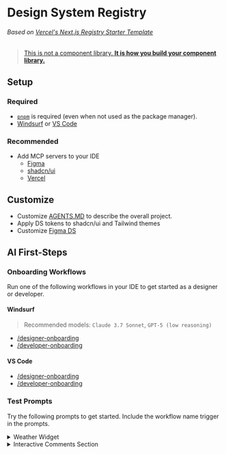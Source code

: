 # Design System Registry

###### Based on [Vercel's Next.js Registry Starter Template](https://github.com/vercel/registry-starter)

> [This is not a component library. **It is how you build your component library.**](https://ui.shadcn.com/docs#:~:text=This%20is%20not%20a%20component%20library.%20It%20is%20how%20you%20build%20your%20component%20library.)

## Setup

### Required

- [`pnpm`](https://pnpm.io/installation) is required (even when not used as the package manager).
- [Windsurf](https://windsurf.com/) or [VS Code](https://code.visualstudio.com/)

### Recommended

- Add MCP servers to your IDE
  - [Figma](https://help.figma.com/hc/en-us/articles/32132100833559-Guide-to-the-Dev-Mode-MCP-Server)
  - [shadcn/ui](https://ui.shadcn.com/docs/mcp)
  - [Vercel](https://vercel.com/docs/mcp/vercel-mcp#vs-code-with-copilot)

## Customize

- Customize [AGENTS.MD](https://agents.md/) to describe the overall project.
- Apply DS tokens to shadcn/ui and Tailwind themes
- Customize [Figma DS](https://ui.shadcn.com/docs/figma)

## AI First-Steps

### Onboarding Workflows

Run one of the following workflows in your IDE to get started as a designer or developer.

#### Windsurf

> Recommended models: `Claude 3.7 Sonnet`, `GPT-5 (low reasoning)`

- [/designer-onboarding](.windsurf/workflows/designer-onboarding.md)
- [/developer-onboarding](.windsurf/workflows/developer-onboarding.md)

#### VS Code

- [/designer-onboarding](.github/prompts/designer-onboarding.prompt.md)
- [/developer-onboarding](.github/prompts/developer-onboarding.prompt.md)

### Test Prompts

Try the following prompts to get started. Include the workflow name trigger in the prompts.

<details>
<summary>Weather Widget</summary>

_**PAR**: 5 user prompts_\
Examples: [Claude 3.7 Sonnet](https://github.com/vmljg/ds-registry/blob/demo/weather-widget-claude/.windsurf/trajectories/weather-widget/claude-3.7-sonnet.md) ❌ ([Failed](https://ds-registry-n1m6z4rxk-vmljg-f16eb6a3.vercel.app/registry/weather-widget)) | [GPT-5 (low reasoning)](https://github.com/vmljg/ds-registry/blob/demo/weather-widget-gpt-5-low-reasoning/.windsurf/trajectories/weather-widget/gpt-5-low-reasoning.md) ✅ ([Passed](https://ds-registry-orrr55cgq-vmljg-f16eb6a3.vercel.app/registry/weather-widget))

#### Gherkin Feature

> ### Feature: Weather Widget Display
>
> - **As a user,**
>   - I want to see the current weather conditions for a specified location,
>   - So that I can quickly get weather information.
>
> #### Scenario: Displaying weather for a default location
>
> - **Given** I am on the homepage
> - **And** the weather widget is displayed
> - **Then** I should see the current temperature
> - **And** I should see the current weather condition (e.g., "Sunny", "Cloudy")
> - **And** I should see the location (e.g., "London, UK")
> - **And** I should see an icon representing the weather condition
>
> #### Scenario: Displaying weather for a user-specified location
>
> - **Given** I am on the homepage
> - **And** the weather widget is displayed
> - **When** I enter "New York" into the location input field
> - **And** I click the "Search" button
> - **Then** I should see the current temperature for "New York"
> - **And** I should see the current weather condition for "New York"
> - **And** I should see "New York, US" as the location
> - **And** I should see an icon representing the weather condition for "New York"
>
> #### Scenario: Handling invalid location input
>
> - **Given** I am on the homepage
> - **And** the weather widget is displayed
> - **When** I enter "asdfghjkl" into the location input field
> - **And** I click the "Search" button
> - **Then** I should see an error message indicating "Location not found"
> - **And** the weather information should remain unchanged or display a default state
>
> #### Scenario: Displaying loading state
>
> - **Given** I am on the homepage
> - **And** the weather widget is displayed
> - **When** I enter "Paris" into the location input field
> - **And** I click the "Search" button
> - **Then** I should see a "Loading..." indicator
> - **And** after a short delay, I should see the weather information for "Paris"
>
> #### Scenario: Displaying weather for a location with no specific country
>
> - **Given** I am on the homepage
> - **And** the weather widget is displayed
> - **When** I enter "Tokyo" into the location input field
> - **And** I click the "Search" button
> - **Then** I should see the current temperature for "Tokyo"
> - **And** I should see the current weather condition for "Tokyo"
> - **And** I should see "Tokyo, JP" as the location
> - **And** I should see an icon representing the weather condition for "Tokyo"
>
> #### Scenario: Displaying temperature in different units
>
> - **Given** I am on the homepage
> - **And** the weather widget is displayed
> - **And** the current temperature is displayed in Celsius
> - **When** I click the "Toggle Units" button
> - **Then** I should see the current temperature displayed in Fahrenheit
> - **When** I click the "Toggle Units" button again
> - **Then** I should see the current temperature displayed in Celsius
>
> #### Scenario: Refreshing weather data
>
> - **Given** I am on the homepage
> - **And** the weather widget is displayed
> - **And** the weather data was last updated at [timestamp]
> - **When** I click the "Refresh" button
> - **Then** the weather data should be updated to the current conditions
> - **And** the "last updated" timestamp should reflect the new update time
>
> [/ask-clarifying-questions](.windsurf/workflows/ask-clarifying-questions.md) [/create-component](.windsurf/workflows/create-component.md)

### Optional:

When a Figma design is available:

> [/reference-figma](.windsurf/workflows/reference-figma.md): `https://www.figma.com/design/...?node-id=...`

</details>

<details>
<summary>Interactive Comments Section</summary>

_**PAR**: 10 user prompts_

> ### Feature: Interactive Comments Section
>
> - **As a user,**
>   - I want to interact with a comments section
>   - So that I can create, read, update, delete, and vote on comments and replies
>
> #### Background:
>
> - **Given** the application loads comments and replies from "data.json" on first load
>
> #### Scenario: Create a new comment
>
> - **Given** I am on the comments section page
> - **When** I enter text into the comment input field
> - **And** I click the "Post" button
> - **Then** my new comment should appear in the comments list
>
> #### Scenario: Read existing comments
>
> - **Given** I am on the comments section page
> - **Then** I should see all existing comments and replies from "data.json"
>
> #### Scenario: Update an existing comment
>
> - **Given** I am viewing my own comment
> - **When** I click the "Edit" button
> - **And** I change the comment text
> - **And** I click the "Update" button
> - **Then** the comment should display the updated text
>
> #### Scenario: Delete a comment
>
> - **Given** I am viewing my own comment
> - **When** I click the "Delete" button
> - **And** I confirm the deletion
> - **Then** the comment should be removed from the comments list
>
> #### Scenario: Reply to a comment
>
> - **Given** I am viewing a comment
> - **When** I click the "Reply" button
> - **And** I enter my reply text
> - **And** I click the "Post Reply" button
> - **Then** my reply should appear nested under the comment
>
> #### Scenario: Upvote a comment
>
> - **Given** I am viewing a comment
> - **When** I click the "Upvote" button
> - **Then** the comment's score should increase by 1
>
> #### Scenario: Downvote a comment
>
> - **Given** I am viewing a comment
> - **When** I click the "Downvote" button
> - **Then** the comment's score should decrease by 1
>
> #### Scenario: Responsive layout
>
> - **Given** I am viewing the app on different screen sizes
> - **Then** the layout should adjust to display optimally for that device
>
> #### Scenario: Hover states
>
> - **Given** I hover over any interactive element
> - **Then** I should see the hover state styling as per the design
>
> #### Scenario: Persist state in localStorage (Bonus)
>
> - **Given** I have added, updated, or deleted comments
> - **When** I refresh the browser
> - **Then** my changes should persist using localStorage
>
> #### Scenario: Full-stack CRUD (Bonus)
>
> - **Given** I am using the full-stack version of the app
> - **When** I create, read, update, or delete comments
> - **Then** the changes should be saved and retrieved from the server
>
> [/ask-clarifying-questions](.windsurf/workflows/ask-clarifying-questions.md) [/create-component](.windsurf/workflows/create-component.md)

</details>
